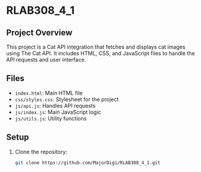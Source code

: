 # RLAB308_4_1

## Project Overview
This project is a Cat API integration that fetches and displays cat images using The Cat API. It includes HTML, CSS, and JavaScript files to handle the API requests and user interface.

## Files
- `index.html`: Main HTML file
- `css/styles.css`: Stylesheet for the project
- `js/api.js`: Handles API requests
- `js/index.js`: Main JavaScript logic
- `js/utils.js`: Utility functions

## Setup
1. Clone the repository:
   ```bash
   git clone https://github.com/MajorDigi/RLAB308_4_1.git


